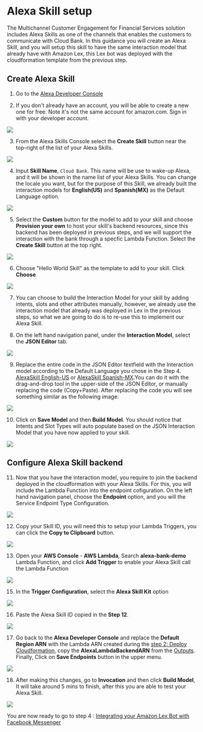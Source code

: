# Alexa Skill setup

The Multichannel Customer Engagement for Financial Services solution includes Alexa Skills as one of the channels that enables the customers to communicate with Cloud Bank. In this guidance you will create an Alexa Skill, and you will setup this skill to have the same interaction model that already have with Amazon Lex, this Lex bot was deployed with the cloudformation template from the previous step. 

## Create Alexa Skill

1. Go to the [Alexa Developer Console](https://developer.amazon.com/alexa/console/ask)

2. If you don't already have an account, you will be able to create a new one for 
free. Note it's not the same account for amazon.com. Sign in with your developer account.

![](./images/AlexaSkill_1.png)

3. From the Alexa Skills Console select the **Create Skill** button near the top-right of the list of your Alexa Skills.

![](./images/AlexaSkill_2.png)

4. Input **Skill Name**, `Cloud Bank`. This name will be use to wake-up Alexa, and it will be shown in the name list of your Alexa Skills. You can change the locale you want, but for the purpose of this Skill, we already built the interaction models for **English(US)** and **Spanish(MX)**  as the Default Language option.

![](./images/AlexaSkill_3.png)

5. Select the **Custom** button for the model to add to your skill and choose **Provision your own** to host your skill's backend resources, since this backend has been deployed in previous steps, and we will support the interaction with the bank through a specfic Lambda Function. Select the **Create Skill** 
button at the top right.

![](./images/AlexaSkill_4.png)

6. Choose "Hello World Skill" as the template to add to your skill. Click **Choose**

![](./images/AlexaSkill_5.png)

7. You can choose to build the Interaction Model for your skill by adding intents, 
slots and other attributes manually, however, we already use the interaction model that already was deployed in Lex in the previous steps, so what we are going to do is to re-use this to implement our Alexa Skill. 

8. On the left hand navigation panel, under the **Interaction Model**, select the **JSON Editor** tab.

![](./images/AlexaSkill_6.png)

9. Replace the entire code in the JSON Editor textfield with the Interaction model according to the Default Language you chose in the Step 4. [AlexaSkill English-US](../../bot-definition/amazon-alexa/en-US/alexa-skill-en-US.json) or [AlexaSkill Spanish-MX](../../bot-definition/amazon-alexa/es-MX/alexa-skill-es-MX.json).You can do it with the drag-and-drop tool in the upper-side of the JSON Editor, or manually replacing the code (Copy+Paste). After replacing the code you will see something similar as the following image:

![](./images/AlexaSkill_7.png)

10. Click on **Save Model** and then **Build Model**. You should notice that Intents and Slot Types will auto populate based on the JSON Interaction Model that you have now applied to your skill.

![](./images/AlexaSkill_8.png)

## Configure Alexa Skill backend

11. Now that you have the interaction model, you require to join the backend deployed in the cloudformation with your Alexa Skills. For this, you will include the Lambda Function into the endpoint cofiguration. On the left hand navigation panel, choose the **Endpoint** option, and you will the Service Endpoint Type Configuration.

![](./images/AlexaSkill_9.png)

12. Copy your Skill ID, you will need this to setup your Lambda Triggers, you can click the **Copy to Clipboard** button. 

![](./images/Endpoint2.png)

13. Open your **AWS Console** - **AWS Lambda**, Search **alexa-bank-demo** Lambda Function, and click **Add Trigger** to enable your Alexa Skill call the Lambda Function

![](./images/Endpoint3.png)

15. In the **Trigger Configuration**, select the **Alexa Skill Kit** option

![](./images/Endpoint4.png)

16. Paste the Alexa Skill ID copied in the **Step 12**.

![](./images/Endpoint5.png)

17. Go back to the **Alexa Developer Console** and replace the **Default Region ARN** with the Lambda ARN created during the [step 2: Deploy Cloudformation](./02_CloudFormation/README.md), copy the **AlexaLambdaBackendARN** from the [Outputs](../02_CloudFormation/README.md#outputs). Finally, Click on **Save Endpoints** button in the upper menu.

![](./images/Endpoint.png)

18. After making this changes, go to **Invocation** and then click **Build Model**, It will take around 5 mins to finish, after this you are  able to test your Alexa Skill.

![](./images/Endpoint6.png)

You are now ready to go to step 4 : [Integrating your Amazon Lex Bot with Facebook Messenger](../04_FacebookMessenger/README.md)